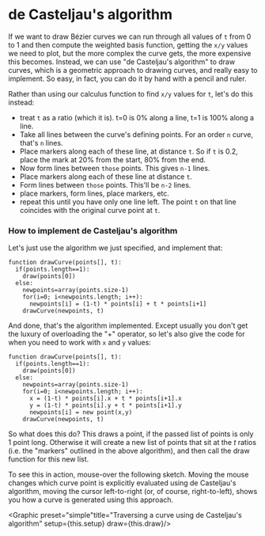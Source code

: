 # de Casteljau's algorithm

If we want to draw Bézier curves we can run through all values of `t` from 0 to 1 and then compute the weighted basis function, getting the `x/y` values we need to plot, but the more complex the curve gets, the more expensive this becomes. Instead, we can use "de Casteljau's algorithm" to draw curves, which is a geometric approach to drawing curves, and really easy to implement. So easy, in fact, you can do it by hand with a pencil and ruler.

Rather than using our calculus function to find `x/y` values for `t`, let's do this instead:

- treat `t` as a ratio (which it is). t=0 is 0% along a line, t=1 is 100% along a line.
- Take all lines between the curve's defining points. For an order `n` curve, that's `n` lines.
- Place markers along each of these line, at distance `t`. So if `t` is 0.2, place the mark at 20% from the start, 80% from the end.
- Now form lines between `those` points. This gives `n-1` lines.
- Place markers along each of these line at distance `t`.
- Form lines between `those` points. This'll be `n-2` lines.
- place markers, form lines, place markers, etc.
- repeat this until you have only one line left. The point `t` on that line coincides with the original curve point at `t`.

<div className="howtocode">

### How to implement de Casteljau's algorithm

Let's just use the algorithm we just specified, and implement that:

```
function drawCurve(points[], t):
  if(points.length==1):
    draw(points[0])
  else:
    newpoints=array(points.size-1)
    for(i=0; i<newpoints.length; i++):
      newpoints[i] = (1-t) * points[i] + t * points[i+1]
    drawCurve(newpoints, t)
```

And done, that's the algorithm implemented. Except usually you don't get the luxury of overloading the "+" operator, so let's also give the code for when you need to work with `x` and `y` values:

```
function drawCurve(points[], t):
  if(points.length==1):
    draw(points[0])
  else:
    newpoints=array(points.size-1)
    for(i=0; i<newpoints.length; i++):
      x = (1-t) * points[i].x + t * points[i+1].x
      y = (1-t) * points[i].y + t * points[i+1].y
      newpoints[i] = new point(x,y)
    drawCurve(newpoints, t)
```

So what does this do? This draws a point, if the passed list of points is only 1 point long. Otherwise it will create a new list of points that sit at the <i>t</i> ratios (i.e. the "markers" outlined in the above algorithm), and then call the draw function for this new list.

</div>

To see this in action, mouse-over the following sketch. Moving the mouse changes which curve point is explicitly evaluated using de Casteljau's algorithm, moving the cursor left-to-right (or, of course, right-to-left), shows you how a curve is generated using this approach.

<Graphic preset="simple"title="Traversing a curve using de Casteljau's algorithm" setup={this.setup} draw={this.draw}/>
